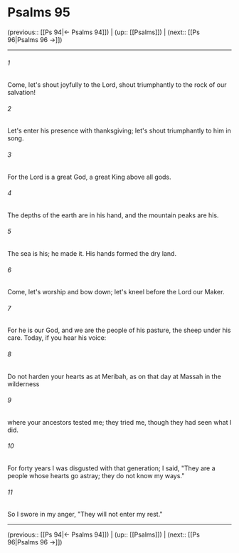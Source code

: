 # Psalms 95

(previous:: [[Ps 94|← Psalms 94]]) | (up:: [[Psalms]]) | (next:: [[Ps 96|Psalms 96 →]])

***


###### 1 
Come, let's shout joyfully to the Lord, shout triumphantly to the rock of our salvation! 

###### 2 
Let's enter his presence with thanksgiving; let's shout triumphantly to him in song. 

###### 3 
For the Lord is a great God, a great King above all gods. 

###### 4 
The depths of the earth are in his hand, and the mountain peaks are his. 

###### 5 
The sea is his; he made it. His hands formed the dry land. 

###### 6 
Come, let's worship and bow down; let's kneel before the Lord our Maker. 

###### 7 
For he is our God, and we are the people of his pasture, the sheep under his care. Today, if you hear his voice: 

###### 8 
Do not harden your hearts as at Meribah, as on that day at Massah in the wilderness 

###### 9 
where your ancestors tested me; they tried me, though they had seen what I did. 

###### 10 
For forty years I was disgusted with that generation; I said, "They are a people whose hearts go astray; they do not know my ways." 

###### 11 
So I swore in my anger, "They will not enter my rest."

***

(previous:: [[Ps 94|← Psalms 94]]) | (up:: [[Psalms]]) | (next:: [[Ps 96|Psalms 96 →]])
